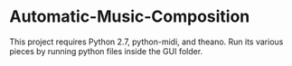 # Automatic-Music-Composition

This project requires Python 2.7, python-midi, and theano. Run its various pieces by running python files inside the GUI folder.
